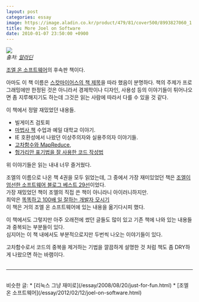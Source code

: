 ```yaml
---
layout: post
categories: essay
image: https://image.aladin.co.kr/product/479/81/cover500/8993827060_1.jpg
title: More Joel on Software
date: 2010-01-07 23:50:00 +0900
---
```


![](https://image.aladin.co.kr/product/479/81/cover500/8993827060_1.jpg)  
*출처: [알라딘](https://www.aladin.co.kr/shop/wproduct.aspx?ISBN=8993827060&ttbkey=ttbcrazytazo1459001&COPYPaper=1)*

[조엘 온 소프트웨어](/essay/2012/02/12/joel-on-software.html1)의 후속판 책이다.

아마도 이 책 이름은 [스캇마이어스의 책 제목](https://www.aladin.co.kr/shop/wproduct.aspx?ISBN=8980545037)을 따라 했음이 분명하다.
책의 주제가 프로그래밍에만 한정된 것은 아니라서 경제학이나 디자인, 사용성 등의 이야기들이 튀어나오면 좀 지루해지기도 하는데 그것은 읽는 사람에 따라서 다를 수 있을 것 같다.

이 책에서 정말 재밌었던 내용들.
* 빌게이츠 검토회
* [마법사 책](https://www.aladin.co.kr/shop/wproduct.aspx?ISBN=8991268323) 수업과 예일 대학교 이야기.
* IE 호환성에서 나왔던 이상주의자와 실용주의자 이야기들.
* [고차함수와 MapReduce](https://www.joelonsoftware.com/2006/08/01/can-your-programming-language-do-this/),
* [헝가리안 표기법을 잘 사용한 코드 작성법](https://www.joelonsoftware.com/2005/05/11/making-wrong-code-look-wrong/)

위 이야기들은 읽는 내내 너무 즐거웠다.

조엘의 이름으로 나온 책 4권을 모두 읽었는데, 그 중에서 가장 재미있었던 책은 [조엘이 엄선한 소프트웨어 블로그 베스트 29선](https://www.aladin.co.kr/shop/wproduct.aspx?ISBN=8989975840)이었다.  
가장 재밌었던 책이 조엘의 직접 쓴 책이 아니라니 아이러니하지만.  
최악은 [똑똑하고 100배 일 잘하는 개발자 모시기](https://www.aladin.co.kr/shop/wproduct.aspx?ISBN=8995856483)  
이 책은 거의 조엘 온 소프트웨어에 있는 내용을 옮기다시피 했다.

이 책에서도 그렇지만 아주 오래전에 썼던 글들도 많이 있고 기존 책에 나와 있는 내용들과 중복되는 부분들이 있다.  
심지어는 이 책 내에서도 부분적으로지만 두번씩 나오는 이야기들이 있다.

고차함수로서 코드의 중복을 제거하는 기법을 깔끔하게 설명한 것 처럼 책도 좀 DRY하게 나왔으면 하는 바램이다.
<br>
<br>

---

<br>
비슷한 글:
* [리눅스 그냥 재미로](/essay/2008/08/20/just-for-fun.html)
* [조엘 온 소프트웨어](/essay/2012/02/12/joel-on-software.html)